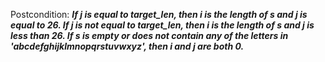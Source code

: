 Postcondition: ***If j is equal to target_len, then i is the length of s and j is equal to 26. If j is not equal to target_len, then i is the length of s and j is less than 26. If s is empty or does not contain any of the letters in 'abcdefghijklmnopqrstuvwxyz', then i and j are both 0.***